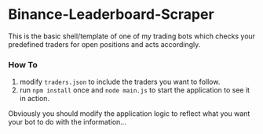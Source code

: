 # Binance-Leaderboard-Scraper
This is the basic shell/template of one of my trading bots which checks your predefined traders for open positions and acts accordingly.

### How To
1. modify ```traders.json``` to include the traders you want to follow.
2. run ```npm install``` once and ```node main.js``` to start the application to see it in action.

Obviously you should modify the application logic to reflect what you want your bot to do with the information...
